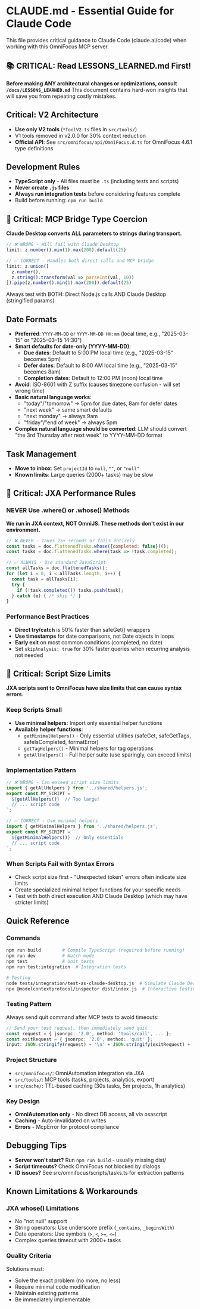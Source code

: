 # CLAUDE.md - Essential Guide for Claude Code

This file provides critical guidance to Claude Code (claude.ai/code) when working with this OmniFocus MCP server.

## 📚 CRITICAL: Read LESSONS_LEARNED.md First!
**Before making ANY architectural changes or optimizations, consult `/docs/LESSONS_LEARNED.md`**
This document contains hard-won insights that will save you from repeating costly mistakes.

## Critical: V2 Architecture
- **Use only V2 tools** (`*ToolV2.ts` files in `src/tools/`)
- V1 tools removed in v2.0.0 for 30% context reduction
- **Official API**: See `src/omnifocus/api/OmniFocus.d.ts` for OmniFocus 4.6.1 type definitions

## Development Rules
- **TypeScript only** - All files must be `.ts` (including tests and scripts)
- **Never create `.js` files**
- **Always run integration tests** before considering features complete
- Build before running: `npm run build`

## 🚨 Critical: MCP Bridge Type Coercion
**Claude Desktop converts ALL parameters to strings during transport.**

```typescript
// ❌ WRONG - Will fail with Claude Desktop
limit: z.number().min(1).max(200).default(25)

// ✅ CORRECT - Handles both direct calls and MCP bridge
limit: z.union([
  z.number(),
  z.string().transform(val => parseInt(val, 10))
]).pipe(z.number().min(1).max(200)).default(25)
```

Always test with BOTH: Direct Node.js calls AND Claude Desktop (stringified params)

## Date Formats
- **Preferred**: `YYYY-MM-DD` or `YYYY-MM-DD HH:mm` (local time, e.g., "2025-03-15" or "2025-03-15 14:30")
- **Smart defaults for date-only (YYYY-MM-DD)**:
  - **Due dates**: Default to 5:00 PM local time (e.g., "2025-03-15" becomes 5pm)
  - **Defer dates**: Default to 8:00 AM local time (e.g., "2025-03-15" becomes 8am)
  - **Completion dates**: Default to 12:00 PM (noon) local time
- **Avoid**: ISO-8601 with Z suffix (causes timezone confusion - will set wrong time)
- **Basic natural language works**: 
  - "today"/"tomorrow" → 5pm for due dates, 8am for defer dates
  - "next week" → same smart defaults
  - "next monday" → always 9am
  - "friday"/"end of week" → always 5pm
- **Complex natural language should be converted**: LLM should convert "the 3rd Thursday after next week" to YYYY-MM-DD format

## Task Management
- **Move to inbox**: Set `projectId` to `null`, `""`, or `"null"`
- **Known limits**: Large queries (2000+ tasks) may be slow

## 🚨 Critical: JXA Performance Rules

### NEVER Use .where() or .whose() Methods
**We run in JXA context, NOT OmniJS. These methods don't exist in our environment.**

```javascript
// ❌ NEVER - Takes 25+ seconds or fails entirely
const tasks = doc.flattenedTasks.whose({completed: false})();
const tasks = doc.flattenedTasks.where(task => !task.completed);

// ✅ ALWAYS - Use standard JavaScript
const allTasks = doc.flattenedTasks();
for (let i = 0; i < allTasks.length; i++) {
  const task = allTasks[i];
  try {
    if (!task.completed()) tasks.push(task);
  } catch (e) { /* skip */ }
}
```

### Performance Best Practices
- **Direct try/catch** is 50% faster than safeGet() wrappers
- **Use timestamps** for date comparisons, not Date objects in loops
- **Early exit** on most common conditions (completed, no date)
- Set `skipAnalysis: true` for 30% faster queries when recurring analysis not needed

## 🚨 Critical: Script Size Limits
**JXA scripts sent to OmniFocus have size limits that can cause syntax errors.**

### Keep Scripts Small
- **Use minimal helpers**: Import only essential helper functions
- **Available helper functions**:
  - `getMinimalHelpers()` - Only essential utilities (safeGet, safeGetTags, safeIsCompleted, formatError)
  - `getTagHelpers()` - Minimal helpers for tag operations
  - `getAllHelpers()` - Full helper suite (use sparingly, can exceed limits)

### Implementation Pattern
```typescript
// ❌ WRONG - Can exceed script size limits
import { getAllHelpers } from '../shared/helpers.js';
export const MY_SCRIPT = `
  ${getAllHelpers()}  // Too large!
  // ... script code
`;

// ✅ CORRECT - Use minimal helpers
import { getMinimalHelpers } from '../shared/helpers.js';
export const MY_SCRIPT = `
  ${getMinimalHelpers()}  // Only essentials
  // ... script code
`;
```

### When Scripts Fail with Syntax Errors
- Check script size first - "Unexpected token" errors often indicate size limits
- Create specialized minimal helper functions for your specific needs
- Test with both direct execution AND Claude Desktop (which may have stricter limits)

## Quick Reference

### Commands
```bash
npm run build        # Compile TypeScript (required before running)
npm run dev          # Watch mode
npm test             # Unit tests
npm run test:integration  # Integration tests

# Testing
node tests/integration/test-as-claude-desktop.js  # Simulate Claude Desktop
npx @modelcontextprotocol/inspector dist/index.js  # Interactive testing
```

### Testing Pattern
Always send quit command after MCP tests to avoid timeouts:
```typescript
// Send your test request, then immediately send quit
const request = { jsonrpc: '2.0', method: 'tools/call', ... };
const exitRequest = { jsonrpc: '2.0', method: 'quit' };
input: JSON.stringify(request) + '\n' + JSON.stringify(exitRequest) + '\n'
```

### Project Structure
- `src/omnifocus/`: OmniAutomation integration via JXA
- `src/tools/`: MCP tools (tasks, projects, analytics, export)
- `src/cache/`: TTL-based caching (30s tasks, 5m projects, 1h analytics)

### Key Design
- **OmniAutomation only** - No direct DB access, all via osascript
- **Caching** - Auto-invalidated on writes
- **Errors** - McpError for protocol compliance

## Debugging Tips
- **Server won't start?** Run `npm run build` - usually missing dist/
- **Script timeouts?** Check OmniFocus not blocked by dialogs
- **ID issues?** See src/omnifocus/scripts/tasks.ts for extraction patterns

## Known Limitations & Workarounds

### JXA whose() Limitations
- No "not null" support
- String operators: Use underscore prefix (`_contains`, `_beginsWith`)
- Date operators: Use symbols (`>`, `<`, `>=`, `<=`)
- Complex queries timeout with 2000+ tasks

### Quality Criteria
Solutions must:
- Solve the exact problem (no more, no less)
- Require minimal code modification
- Maintain existing patterns
- Be immediately implementable